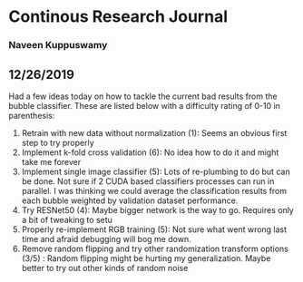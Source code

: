 # Continous Research Journal

### Naveen Kuppuswamy

## 12/26/2019

Had a few ideas today on how to tackle the current bad results from the bubble classifier. These are listed below with a difficulty rating of 0-10 in parenthesis:

1. Retrain with new data without normalization (1): Seems an obvious first step to try properly
2. Implement k-fold cross validation (6): No idea how to do it and might take me forever
3. Implement single image classifier (5): Lots of re-plumbing to do but can be done. Not sure if 2 CUDA based classifiers processes can run in parallel. I was thinking we could average the classification results from each bubble weighted by validation dataset performance.
4. Try RESNet50 (4): Maybe bigger network is the way to go. Requires only a bit of tweaking to setu
5. Properly re-implement RGB training (5): Not sure what went wrong last time and afraid debugging will bog me down.
6. Remove random flipping and try other randomization transform options (3/5) : Random flipping might be hurting my generalization. Maybe better to try out other kinds of random noise




